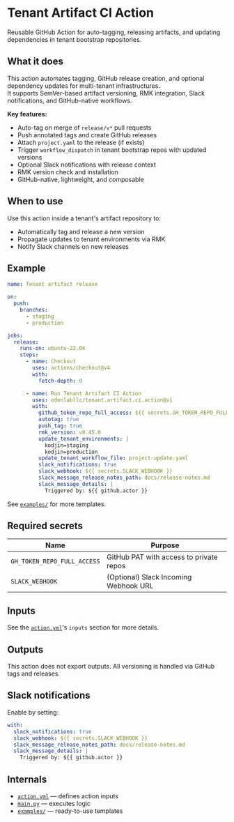 # Tenant Artifact CI Action

Reusable GitHub Action for auto-tagging, releasing artifacts, and updating dependencies in tenant bootstrap repositories.

## What it does

This action automates tagging, GitHub release creation, and optional dependency updates for multi-tenant infrastructures.  
It supports SemVer-based artifact versioning, RMK integration, Slack notifications, and GitHub-native workflows.

**Key features:**

- Auto-tag on merge of `release/v*` pull requests
- Push annotated tags and create GitHub releases
- Attach `project.yaml` to the release (if exists)
- Trigger `workflow_dispatch` in tenant bootstrap repos with updated versions
- Optional Slack notifications with release context
- RMK version check and installation
- GitHub-native, lightweight, and composable

## When to use

Use this action inside a tenant's artifact repository to:

- Automatically tag and release a new version
- Propagate updates to tenant environments via RMK
- Notify Slack channels on new releases

## Example

```yaml
name: Tenant artifact release

on:
  push:
    branches:
      - staging
      - production

jobs:
  release:
    runs-on: ubuntu-22.04
    steps:
      - name: Checkout
        uses: actions/checkout@v4
        with:
          fetch-depth: 0

      - name: Run Tenant Artifact CI Action
        uses: edenlabllc/tenant.artifact.ci.action@v1
        with:
          github_token_repo_full_access: ${{ secrets.GH_TOKEN_REPO_FULL_ACCESS }}
          autotag: true
          push_tag: true
          rmk_version: v0.45.0
          update_tenant_environments: |
            kodjin=staging
            kodjin=production
          update_tenant_workflow_file: project-update.yaml
          slack_notifications: true
          slack_webhook: ${{ secrets.SLACK_WEBHOOK }}
          slack_message_release_notes_path: docs/release-notes.md
          slack_message_details: |
            Triggered by: ${{ github.actor }}
```

See [`examples/`](./examples) for more templates.

## Required secrets

| Name                         | Purpose                                   |
|------------------------------|-------------------------------------------|
| `GH_TOKEN_REPO_FULL_ACCESS`  | GitHub PAT with access to private repos   |
| `SLACK_WEBHOOK`              | (Optional) Slack Incoming Webhook URL     |

## Inputs

See the [`action.yml`](./action.yml)'s `inputs` section for more details.

## Outputs

This action does not export outputs. All versioning is handled via GitHub tags and releases.

## Slack notifications

Enable by setting:

```yaml
with:
  slack_notifications: true
  slack_webhook: ${{ secrets.SLACK_WEBHOOK }}
  slack_message_release_notes_path: docs/release-notes.md
  slack_message_details: |
    Triggered by: ${{ github.actor }}
```

## Internals

- [`action.yml`](./action.yml) — defines action inputs
- [`main.py`](./main.py) — executes logic
- [`examples/`](./examples) — ready-to-use templates
